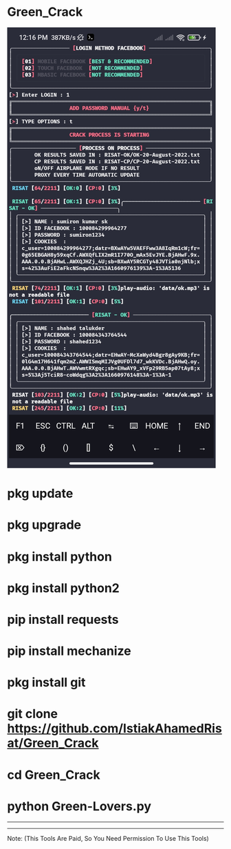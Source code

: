 # Green_Crack



![Screenshot_2022-08-20-12-16-31-113_com.termux](https://raw.githubusercontent.com/IstiakVau/xxxx/main/Screenshot_2022-08-20-12-16-31-113_com.termux.jpg)


# pkg update

# pkg upgrade

# pkg install python

# pkg install python2

# pip install requests

# pip install mechanize

# pkg install git

# git clone https://github.com/IstiakAhamedRisat/Green_Crack

# cd Green_Crack

# python Green-Lovers.py

-----------------------------------------------------------
-----------------------------------------------------------

Note: (This Tools Are Paid, So You Need Permission To Use This Tools)


